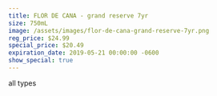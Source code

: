 ```yaml
---
title: FLOR DE CANA - grand reserve 7yr
size: 750mL
image: /assets/images/flor-de-cana-grand-reserve-7yr.png
reg_price: $24.99
special_price: $20.49
expiration_date: 2019-05-21 00:00:00 -0600
show_special: true
---
```


all types